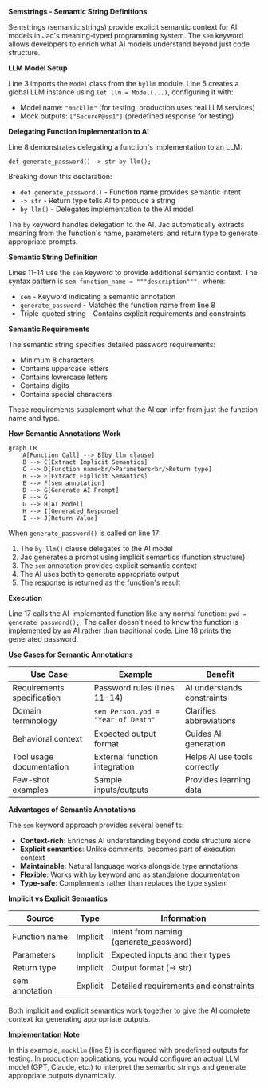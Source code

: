 **Semstrings - Semantic String Definitions**

Semstrings (semantic strings) provide explicit semantic context for AI models in Jac's meaning-typed programming system. The `sem` keyword allows developers to enrich what AI models understand beyond just code structure.

**LLM Model Setup**

Line 3 imports the `Model` class from the `byllm` module. Line 5 creates a global LLM instance using `let llm = Model(...)`, configuring it with:
- Model name: `"mockllm"` (for testing; production uses real LLM services)
- Mock outputs: `["SecureP@ss1"]` (predefined response for testing)

**Delegating Function Implementation to AI**

Line 8 demonstrates delegating a function's implementation to an LLM:

`def generate_password() -> str by llm();`

Breaking down this declaration:
- `def generate_password()` - Function name provides semantic intent
- `-> str` - Return type tells AI to produce a string
- `by llm()` - Delegates implementation to the AI model

The `by` keyword handles delegation to the AI. Jac automatically extracts meaning from the function's name, parameters, and return type to generate appropriate prompts.

**Semantic String Definition**

Lines 11-14 use the `sem` keyword to provide additional semantic context. The syntax pattern is `sem function_name = """description""";` where:
- `sem` - Keyword indicating a semantic annotation
- `generate_password` - Matches the function name from line 8
- Triple-quoted string - Contains explicit requirements and constraints

**Semantic Requirements**

The semantic string specifies detailed password requirements:
- Minimum 8 characters
- Contains uppercase letters
- Contains lowercase letters
- Contains digits
- Contains special characters

These requirements supplement what the AI can infer from just the function name and type.

**How Semantic Annotations Work**

```mermaid
graph LR
    A[Function Call] --> B[by llm clause]
    B --> C[Extract Implicit Semantics]
    C --> D[Function name<br/>Parameters<br/>Return type]
    B --> E[Extract Explicit Semantics]
    E --> F[sem annotation]
    D --> G[Generate AI Prompt]
    F --> G
    G --> H[AI Model]
    H --> I[Generated Response]
    I --> J[Return Value]
```

When `generate_password()` is called on line 17:
1. The `by llm()` clause delegates to the AI model
2. Jac generates a prompt using implicit semantics (function structure)
3. The `sem` annotation provides explicit semantic context
4. The AI uses both to generate appropriate output
5. The response is returned as the function's result

**Execution**

Line 17 calls the AI-implemented function like any normal function: `pwd = generate_password();`. The caller doesn't need to know the function is implemented by an AI rather than traditional code. Line 18 prints the generated password.

**Use Cases for Semantic Annotations**

| Use Case | Example | Benefit |
|----------|---------|---------|
| Requirements specification | Password rules (lines 11-14) | AI understands constraints |
| Domain terminology | `sem Person.yod = "Year of Death"` | Clarifies abbreviations |
| Behavioral context | Expected output format | Guides AI generation |
| Tool usage documentation | External function integration | Helps AI use tools correctly |
| Few-shot examples | Sample inputs/outputs | Provides learning data |

**Advantages of Semantic Annotations**

The `sem` keyword approach provides several benefits:
- **Context-rich**: Enriches AI understanding beyond code structure alone
- **Explicit semantics**: Unlike comments, becomes part of execution context
- **Maintainable**: Natural language works alongside type annotations
- **Flexible**: Works with `by` keyword and as standalone documentation
- **Type-safe**: Complements rather than replaces the type system

**Implicit vs Explicit Semantics**

| Source | Type | Information |
|--------|------|-------------|
| Function name | Implicit | Intent from naming (generate_password) |
| Parameters | Implicit | Expected inputs and their types |
| Return type | Implicit | Output format (-> str) |
| sem annotation | Explicit | Detailed requirements and constraints |

Both implicit and explicit semantics work together to give the AI complete context for generating appropriate outputs.

**Implementation Note**

In this example, `mockllm` (line 5) is configured with predefined outputs for testing. In production applications, you would configure an actual LLM model (GPT, Claude, etc.) to interpret the semantic strings and generate appropriate outputs dynamically.
